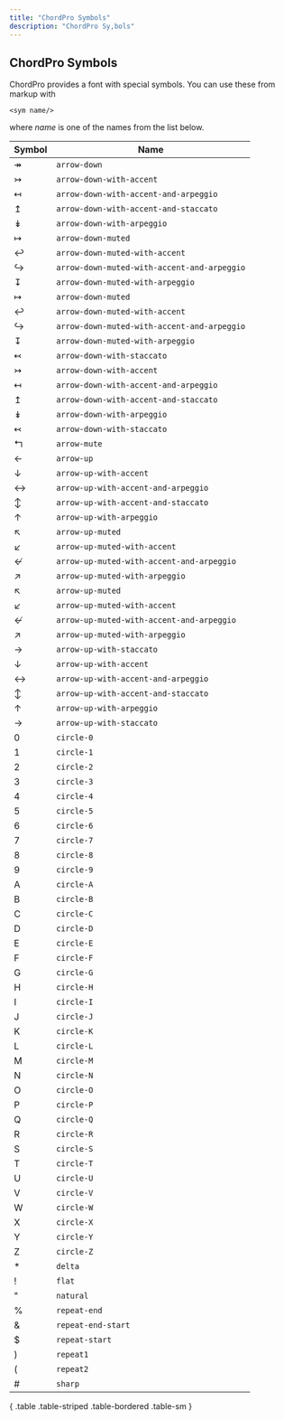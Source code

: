 ```yaml
---
title: "ChordPro Symbols"
description: "ChordPro Sy,bols"
---
```


## ChordPro Symbols

ChordPro provides a font with special symbols. You can use these from
markup with

    <sym name/>

where _name_ is one of the names from the list below.

| Symbol | Name |
|--------|------|
| <span class="sym">&#x21a0;</span> | `arrow-down` |
| <span class="sym">&#x21a3;</span> | `arrow-down-with-accent` |
| <span class="sym">&#x21a4;</span> | `arrow-down-with-accent-and-arpeggio` |
| <span class="sym">&#x21a5;</span> | `arrow-down-with-accent-and-staccato` |
| <span class="sym">&#x21a1;</span> | `arrow-down-with-arpeggio` |
| <span class="sym">&#x21a6;</span> | `arrow-down-muted` |
| <span class="sym">&#x21a9;</span> | `arrow-down-muted-with-accent` |
| <span class="sym">&#x21aa;</span> | `arrow-down-muted-with-accent-and-arpeggio` |
| <span class="sym">&#x21a7;</span> | `arrow-down-muted-with-arpeggio` |
| <span class="sym">&#x21a6;</span> | `arrow-down-muted` |
| <span class="sym">&#x21a9;</span> | `arrow-down-muted-with-accent` |
| <span class="sym">&#x21aa;</span> | `arrow-down-muted-with-accent-and-arpeggio` |
| <span class="sym">&#x21a7;</span> | `arrow-down-muted-with-arpeggio` |
| <span class="sym">&#x21a2;</span> | `arrow-down-with-staccato` |
| <span class="sym">&#x21a3;</span> | `arrow-down-with-accent` |
| <span class="sym">&#x21a4;</span> | `arrow-down-with-accent-and-arpeggio` |
| <span class="sym">&#x21a5;</span> | `arrow-down-with-accent-and-staccato` |
| <span class="sym">&#x21a1;</span> | `arrow-down-with-arpeggio` |
| <span class="sym">&#x21a2;</span> | `arrow-down-with-staccato` |
| <span class="sym">&#x21b0;</span> | `arrow-mute` |
| <span class="sym">&#x2190;</span> | `arrow-up` |
| <span class="sym">&#x2193;</span> | `arrow-up-with-accent` |
| <span class="sym">&#x2194;</span> | `arrow-up-with-accent-and-arpeggio` |
| <span class="sym">&#x2195;</span> | `arrow-up-with-accent-and-staccato` |
| <span class="sym">&#x2191;</span> | `arrow-up-with-arpeggio` |
| <span class="sym">&#x2196;</span> | `arrow-up-muted` |
| <span class="sym">&#x2199;</span> | `arrow-up-muted-with-accent` |
| <span class="sym">&#x219a;</span> | `arrow-up-muted-with-accent-and-arpeggio` |
| <span class="sym">&#x2197;</span> | `arrow-up-muted-with-arpeggio` |
| <span class="sym">&#x2196;</span> | `arrow-up-muted` |
| <span class="sym">&#x2199;</span> | `arrow-up-muted-with-accent` |
| <span class="sym">&#x219a;</span> | `arrow-up-muted-with-accent-and-arpeggio` |
| <span class="sym">&#x2197;</span> | `arrow-up-muted-with-arpeggio` |
| <span class="sym">&#x2192;</span> | `arrow-up-with-staccato` |
| <span class="sym">&#x2193;</span> | `arrow-up-with-accent` |
| <span class="sym">&#x2194;</span> | `arrow-up-with-accent-and-arpeggio` |
| <span class="sym">&#x2195;</span> | `arrow-up-with-accent-and-staccato` |
| <span class="sym">&#x2191;</span> | `arrow-up-with-arpeggio` |
| <span class="sym">&#x2192;</span> | `arrow-up-with-staccato` |
| <span class="sym">&#x0030;</span> | `circle-0` |
| <span class="sym">&#x0031;</span> | `circle-1` |
| <span class="sym">&#x0032;</span> | `circle-2` |
| <span class="sym">&#x0033;</span> | `circle-3` |
| <span class="sym">&#x0034;</span> | `circle-4` |
| <span class="sym">&#x0035;</span> | `circle-5` |
| <span class="sym">&#x0036;</span> | `circle-6` |
| <span class="sym">&#x0037;</span> | `circle-7` |
| <span class="sym">&#x0038;</span> | `circle-8` |
| <span class="sym">&#x0039;</span> | `circle-9` |
| <span class="sym">&#x0041;</span> | `circle-A` |
| <span class="sym">&#x0042;</span> | `circle-B` |
| <span class="sym">&#x0043;</span> | `circle-C` |
| <span class="sym">&#x0044;</span> | `circle-D` |
| <span class="sym">&#x0045;</span> | `circle-E` |
| <span class="sym">&#x0046;</span> | `circle-F` |
| <span class="sym">&#x0047;</span> | `circle-G` |
| <span class="sym">&#x0048;</span> | `circle-H` |
| <span class="sym">&#x0049;</span> | `circle-I` |
| <span class="sym">&#x004a;</span> | `circle-J` |
| <span class="sym">&#x004b;</span> | `circle-K` |
| <span class="sym">&#x004c;</span> | `circle-L` |
| <span class="sym">&#x004d;</span> | `circle-M` |
| <span class="sym">&#x004e;</span> | `circle-N` |
| <span class="sym">&#x004f;</span> | `circle-O` |
| <span class="sym">&#x0050;</span> | `circle-P` |
| <span class="sym">&#x0051;</span> | `circle-Q` |
| <span class="sym">&#x0052;</span> | `circle-R` |
| <span class="sym">&#x0053;</span> | `circle-S` |
| <span class="sym">&#x0054;</span> | `circle-T` |
| <span class="sym">&#x0055;</span> | `circle-U` |
| <span class="sym">&#x0056;</span> | `circle-V` |
| <span class="sym">&#x0057;</span> | `circle-W` |
| <span class="sym">&#x0058;</span> | `circle-X` |
| <span class="sym">&#x0059;</span> | `circle-Y` |
| <span class="sym">&#x005a;</span> | `circle-Z` |
| <span class="sym">&#x002a;</span> | `delta` |
| <span class="sym">&#x0021;</span> | `flat` |
| <span class="sym">&#x0022;</span> | `natural` |
| <span class="sym">&#x0025;</span> | `repeat-end` |
| <span class="sym">&#x0026;</span> | `repeat-end-start` |
| <span class="sym">&#x0024;</span> | `repeat-start` |
| <span class="sym">&#x0029;</span> | `repeat1` |
| <span class="sym">&#x0028;</span> | `repeat2` |
| <span class="sym">&#x0023;</span> | `sharp` |
{ .table .table-striped .table-bordered .table-sm }
